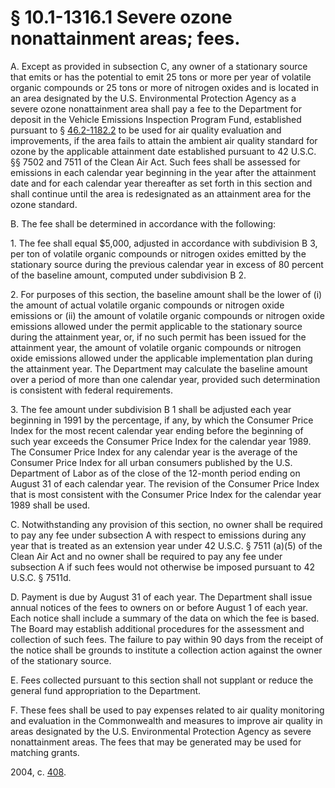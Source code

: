 # § 10.1-1316.1 Severe ozone nonattainment areas; fees.

<p>A. Except as provided in subsection C, any owner of a stationary source that emits or has the potential to emit 25 tons or more per year of volatile organic compounds or 25 tons or more of nitrogen oxides and is located in an area designated by the U.S. Environmental Protection Agency as a severe ozone nonattainment area shall pay a fee to the Department for deposit in the Vehicle Emissions Inspection Program Fund, established pursuant to § <a href='http://law.lis.virginia.gov/vacode/46.2-1182.2/'>46.2-1182.2</a> to be used for air quality evaluation and improvements, if the area fails to attain the ambient air quality standard for ozone by the applicable attainment date established pursuant to 42 U.S.C. §§ 7502 and 7511 of the Clean Air Act. Such fees shall be assessed for emissions in each calendar year beginning in the year after the attainment date and for each calendar year thereafter as set forth in this section and shall continue until the area is redesignated as an attainment area for the ozone standard.</p><p>B. The fee shall be determined in accordance with the following:</p><p>1. The fee shall equal $5,000, adjusted in accordance with subdivision B 3, per ton of volatile organic compounds or nitrogen oxides emitted by the stationary source during the previous calendar year in excess of 80 percent of the baseline amount, computed under subdivision B 2.</p><p>2. For purposes of this section, the baseline amount shall be the lower of (i) the amount of actual volatile organic compounds or nitrogen oxide emissions or (ii) the amount of volatile organic compounds or nitrogen oxide emissions allowed under the permit applicable to the stationary source during the attainment year, or, if no such permit has been issued for the attainment year, the amount of volatile organic compounds or nitrogen oxide emissions allowed under the applicable implementation plan during the attainment year. The Department may calculate the baseline amount over a period of more than one calendar year, provided such determination is consistent with federal requirements.</p><p>3. The fee amount under subdivision B 1 shall be adjusted each year beginning in 1991 by the percentage, if any, by which the Consumer Price Index for the most recent calendar year ending before the beginning of such year exceeds the Consumer Price Index for the calendar year 1989. The Consumer Price Index for any calendar year is the average of the Consumer Price Index for all urban consumers published by the U.S. Department of Labor as of the close of the 12-month period ending on August 31 of each calendar year. The revision of the Consumer Price Index that is most consistent with the Consumer Price Index for the calendar year 1989 shall be used.</p><p>C. Notwithstanding any provision of this section, no owner shall be required to pay any fee under subsection A with respect to emissions during any year that is treated as an extension year under 42 U.S.C. § 7511 (a)(5) of the Clean Air Act and no owner shall be required to pay any fee under subsection A if such fees would not otherwise be imposed pursuant to 42 U.S.C. § 7511d.</p><p>D. Payment is due by August 31 of each year. The Department shall issue annual notices of the fees to owners on or before August 1 of each year. Each notice shall include a summary of the data on which the fee is based. The Board may establish additional procedures for the assessment and collection of such fees. The failure to pay within 90 days from the receipt of the notice shall be grounds to institute a collection action against the owner of the stationary source.</p><p>E. Fees collected pursuant to this section shall not supplant or reduce the general fund appropriation to the Department.</p><p>F. These fees shall be used to pay expenses related to air quality monitoring and evaluation in the Commonwealth and measures to improve air quality in areas designated by the U.S. Environmental Protection Agency as severe nonattainment areas. The fees that may be generated may be used for matching grants.</p><p>2004, c. <a href='http://lis.virginia.gov/cgi-bin/legp604.exe?041+ful+CHAP0408'>408</a>.</p>